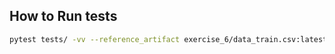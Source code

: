 ## How to Run tests

```bash
pytest tests/ -vv --reference_artifact exercise_6/data_train.csv:latest --sample_artifact exercise_6/data_test.csv:latest --ks_alpha 0.05 -s
```